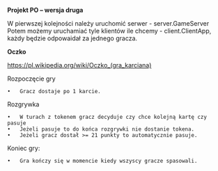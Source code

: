 **Projekt PO – wersja druga**

W pierwszej kolejności należy uruchomić serwer - server.GameServer
Potem możemy uruchamiać tyle klientów ile chcemy - client.ClientApp, każdy będzie odpowaidał za jednego gracza.

**Oczko**

https://pl.wikipedia.org/wiki/Oczko_(gra_karciana)

Rozpoczęcie gry 

    •	Gracz dostaje po 1 karcie.
Rozgrywka

    •	W turach z tokenem gracz decyduje czy chce kolejną kartę czy pasuje
    •	Jeżeli pasuje to do końca rozgrywki nie dostanie tokena.
    •	Jeżeli gracz dostał >= 21 punkty to automatycznie pasuje.
Koniec gry:

    •	Gra kończy się w momencie kiedy wszyscy gracze spasowali. 

